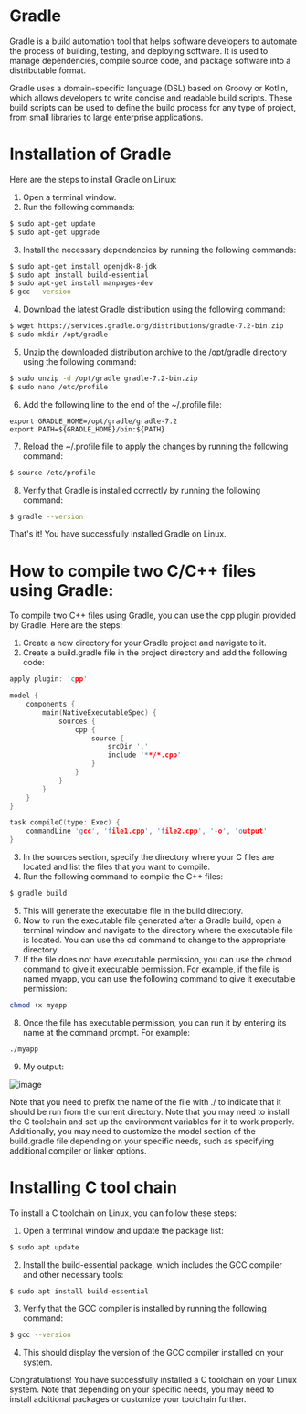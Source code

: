 # Gradle
Gradle is a build automation tool that helps software developers to automate the process of building, testing, and deploying software. It is used to manage dependencies, compile source code, and package software into a distributable format.

Gradle uses a domain-specific language (DSL) based on Groovy or Kotlin, which allows developers to write concise and readable build scripts. These build scripts can be used to define the build process for any type of project, from small libraries to large enterprise applications.

# Installation of Gradle
Here are the steps to install Gradle on Linux:

  1. Open a terminal window.
  2. Run the following commands:
  ```bash
$ sudo apt-get update
$ sudo apt-get upgrade
```
  3. Install the necessary dependencies by running the following commands:
  ```bash
  $ sudo apt-get install openjdk-8-jdk
  $ sudo apt install build-essential
  $ sudo apt-get install manpages-dev
  $ gcc --version
  ```
  4. Download the latest Gradle distribution using the following command:
  ```bash
$ wget https://services.gradle.org/distributions/gradle-7.2-bin.zip
$ sudo mkdir /opt/gradle
```
  5. Unzip the downloaded distribution archive to the /opt/gradle directory using the following command:
```bash
$ sudo unzip -d /opt/gradle gradle-7.2-bin.zip
$ sudo nano /etc/profile
```
 6. Add the following line to the end of the ~/.profile file:  
 ``` profile
export GRADLE_HOME=/opt/gradle/gradle-7.2
export PATH=${GRADLE_HOME}/bin:${PATH}
```
 7. Reload the ~/.profile file to apply the changes by running the following command:
 ``` bash
$ source /etc/profile
```
 8. Verify that Gradle is installed correctly by running the following command:
```bash
$ gradle --version
```
That's it! You have successfully installed Gradle on Linux.


# How to compile two C/C++ files using Gradle:

To compile two C++ files using Gradle, you can use the cpp plugin provided by Gradle. Here are the steps:

1. Create a new directory for your Gradle project and navigate to it.
2. Create a build.gradle file in the project directory and add the following code:
```C++
apply plugin: 'cpp'

model {
    components {
        main(NativeExecutableSpec) {
            sources {
                cpp {
                    source {
                        srcDir '.'
                        include '**/*.cpp'
                    }
                }
            }
        }
    }
}

task compileC(type: Exec) {
    commandLine 'gcc', 'file1.cpp', 'file2.cpp', '-o', 'output'
}
```

3. In the sources section, specify the directory where your C files are located and list the files that you want to compile.
4. Run the following command to compile the C++ files:

```bash
$ gradle build
```
5. This will generate the executable file in the build directory.
6. Now to run the executable file generated after a Gradle build, open a terminal window and navigate to the directory where the executable file is located. You can use the cd command to change to the appropriate directory.
7. If the file does not have executable permission, you can use the chmod command to give it executable permission. For example, if the file is named myapp, you can use the following command to give it executable permission:
```bash
chmod +x myapp
```
8. Once the file has executable permission, you can run it by entering its name at the command prompt. For example:
```bash
./myapp
```
9. My output:

![image](img1.jpg)

Note that you need to prefix the name of the file with ./ to indicate that it should be run from the current directory.
Note that you may need to install the C toolchain and set up the environment variables for it to work properly. Additionally, you may need to customize the model section of the build.gradle file depending on your specific needs, such as specifying additional compiler or linker options.


# Installing C tool chain

To install a C toolchain on Linux, you can follow these steps:

 1. Open a terminal window and update the package list:
```bash
$ sudo apt update
```
 2. Install the build-essential package, which includes the GCC compiler and other necessary tools:
```bash
$ sudo apt install build-essential
```
 3. Verify that the GCC compiler is installed by running the following command:
```bash
$ gcc --version
```
 4. This should display the version of the GCC compiler installed on your system.

Congratulations! You have successfully installed a C toolchain on your Linux system. Note that depending on your specific needs, you may need to install additional packages or customize your toolchain further.
